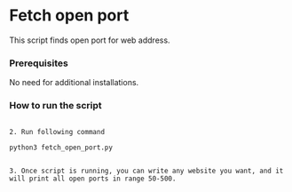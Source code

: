 # Fetch open port
<!--Remove the below lines and add yours -->
This script finds open port for web address.

### Prerequisites
<!--Remove the below lines and add yours -->
No need for additional installations.

### How to run the script
```

2. Run following command
```
    python3 fetch_open_port.py
```

3. Once script is running, you can write any website you want, and it will print all open ports in range 50-500.




